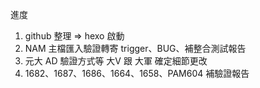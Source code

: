 進度

1. github 整理 => hexo 啟動
2. NAM 主檔匯入驗證轉寄 trigger、BUG、補整合測試報告
3. 元大 AD 驗證方式等 大V 跟 大軍 確定細節更改
4. 1682、1687、1686、1664、1658、PAM604 補驗證報告
